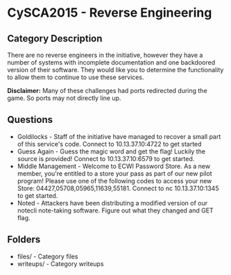 CySCA2015 - Reverse Engineering
=====================================

Category Description
--------------------
There are no reverse engineers in the initiative, however they have a number of systems with incomplete documentation and one backdoored version of their software. They would like you to determine the functionality to allow them to continue to use these services.

**Disclaimer:** Many of these challenges had ports redirected during the game. So ports may not directly line up.

Questions
---------
* Goldilocks - Staff of the initiative have managed to recover a small part of this service's code. Connect to 10.13.37.10:4722 to get started
* Guess Again - Guess the magic word and get the flag! Luckily the source is provided! Connect to 10.13.37.10:6579 to get started.
* Middle Management - Welcome to ECWI Password Store. As a new member, you're entitled to a store your pass as part of our new pilot program! Please use one of the following codes to access your new Store: 04427,05708,05965,11639,55181. Connect to nc 10.13.37.10:1345 to get started.
* Noted - Attackers have been distributing a modified version of our notecli note-taking software. Figure out what they changed and GET flag.

Folders
-------
* files/ - Category files
* writeups/ - Category writeups

